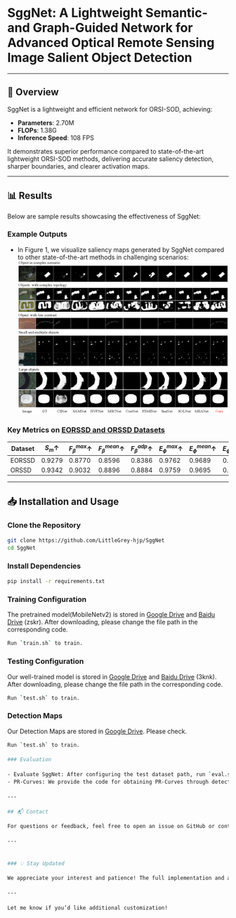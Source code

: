 # SggNet: A Lightweight Semantic- and Graph-Guided Network for Advanced Optical Remote Sensing Image Salient Object Detection
---

## 📝 Overview

SggNet is a lightweight and efficient network for ORSI-SOD, achieving:
- **Parameters**: 2.70M
- **FLOPs**: 1.38G
- **Inference Speed**: 108 FPS

It demonstrates superior performance compared to state-of-the-art lightweight ORSI-SOD methods, delivering accurate saliency detection, sharper boundaries, and clearer activation maps.

---

## 📊 Results

Below are sample results showcasing the effectiveness of SggNet:

### Example Outputs
- In Figure 1, we visualize saliency maps generated by SggNet compared to other state-of-the-art methods in challenging scenarios:
![Qualitative Results](https://github.com/LittleGrey-hjp/SggNet/blob/main/visual-compare.png)

### Key Metrics on [EORSSD and ORSSD Datasets](https://github.com/LittleGrey-hjp/SggNet)
| Dataset   | $S_m \uparrow$ | $F^{max}_{\beta} \uparrow$ | $F^{mean}_{\beta} \uparrow$ | $F^{adp}_{\beta} \uparrow$ | $E^{max}_{\phi} \uparrow$ | $E^{mean}_{\phi} \uparrow$ | $E^{adp}_{\phi} \uparrow$ | $\mathcal{M} \downarrow$ |
|-----------|----------------|----------------------------|-----------------------------|----------------------------|---------------------------|----------------------------|---------------------------|--------------------------|
| EORSSD    | 0.9279         |  0.8770                    |   0.8596                    |  0.8386                    |  0.9762                   |   0.9689                   |  0.9678                   |  0.0068                  |
| ORSSD     | 0.9342         |  0.9032                    |   0.8896                    |  0.8884                    |  0.9759                   |   0.9695                   |  0.9720                   |  0.0111                  |

---

## 📥 Installation and Usage

### Clone the Repository
```bash
git clone https://github.com/LittleGrey-hjp/SggNet
cd SggNet
```

### Install Dependencies
```bash
pip install -r requirements.txt
```

### Training Configuration
The pretrained model(MobileNetv2) is stored in [Google Drive](https://drive.google.com/file/d/1rhBFs-P3M7zQyLv8IDXTqa-pmioy2qLy/view?usp=drive_link) and [Baidu Drive](https://pan.baidu.com/s/1xVT_ebonD5bK6U39oSodFQ) (zskr). After downloading, please change the file path in the corresponding code.
```bash
Run `train.sh` to train.
```

### Testing Configuration
Our well-trained model is stored in [Google Drive](https://drive.google.com/file/d/14mHtCHAZrLik2ZVH3CRqX2_d7L6lu6NO/view?usp=drive_link) and [Baidu Drive](https://pan.baidu.com/s/1dQU5eXDyeSVIHMm2BjvwWA) (3knk). After downloading, please change the file path in the corresponding code.
```bash
Run `test.sh` to train.
```

### Detection Maps
Our Detection Maps are stored in [Google Drive](https://drive.google.com/drive/folders/1dYkE5saknjTFtLbMQHa37us59Vt6XK4v?usp=drive_link). Please check.
```bash
Run `test.sh` to train.

### Evaluation

- Evaluate SggNet: After configuring the test dataset path, run `eval.sh` in the `srun` folder for evaluation.
- PR-Curves: We provide the code for obtaining PR-Curves through detection results. Please refer to 'PR_Curve.py'.

---

## 📬 Contact

For questions or feedback, feel free to open an issue on GitHub or contact us via email at [darrellduncan313@gmail.com](darrellduncan313@gmail.com).

---


### 💡 Stay Updated

We appreciate your interest and patience! The full implementation and additional resources will be made available after the review process is complete. 🎉

--- 

Let me know if you’d like additional customization!
